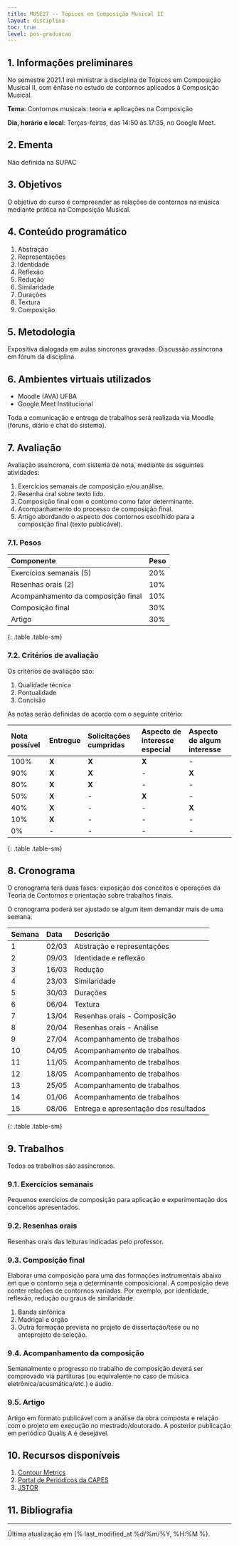 ```yaml
---
title: MUSE27 -- Tópicos em Composição Musical II
layout: disciplina
toc: true
level: pos-graduacao
---
```


## 1. Informações preliminares

No semestre 2021.1 irei ministrar a disciplina de Tópicos em Composição Musical II, com ênfase no estudo de contornos aplicados à Composição Musical.

**Tema**: Contornos musicais: teoria e aplicações na Composição

**Dia, horário e local**: Terças-feiras, das 14:50 às 17:35, no Google Meet.

## 2. Ementa

Não definida na SUPAC

## 3. Objetivos

O objetivo do curso é compreender as relações de contornos na música mediante prática na Composição Musical.

## 4. Conteúdo programático

1. Abstração
2. Representações
3. Identidade
4. Reflexão
5. Redução
6. Similaridade
7. Durações
8. Textura
9. Composição

## 5. Metodologia

Expositiva dialogada em aulas síncronas gravadas. Discussão assíncrona em fórum da disciplina.

## 6. Ambientes virtuais utilizados

- Moodle (AVA) UFBA
- Google Meet Institucional

Toda a comunicação e entrega de trabalhos será realizada via Moodle (fóruns, diário e chat do sistema).

## 7. Avaliação

Avaliação assíncrona, com sistema de nota, mediante as seguintes atividades:

1. Exercícios semanais de composição e/ou análise.
2. Resenha oral sobre texto lido.
3. Composição final com o contorno como fator determinante.
4. Acompanhamento do processo de composição final.
5. Artigo abordando o aspecto dos contornos escolhido para a composição final (texto publicável).

### 7.1. Pesos

| Componente                         | Peso |
| :--------------------------------- | :--- |
| Exercícios semanais (5)            | 20%  |
| Resenhas orais (2)                 | 10%  |
| Acompanhamento da composição final | 10%  |
| Composição final                   | 30%  |
| Artigo                             | 30%  |
{: .table .table-sm}

### 7.2. Critérios de avaliação

Os critérios de avaliação são:

1. Qualidade técnica
1. Pontualidade
1. Concisão

As notas serão definidas de acordo com o seguinte critério:

| Nota possível | Entregue | Solicitações cumpridas | Aspecto de interesse especial | Aspecto de algum interesse |
| :------------ | :------- | :--------------------- | :---------------------------- | :------------------------- |
| 100%          | **X**    | **X**                  | **X**                         | -                          |
| 90%           | **X**    | **X**                  | -                             | **X**                      |
| 80%           | **X**    | **X**                  | -                             | -                          |
| 50%           | **X**    | -                      | **X**                         | -                          |
| 40%           | **X**    | -                      | -                             | **X**                      |
| 10%           | **X**    | -                      | -                             | -                          |
| 0%            | -        | -                      | -                             | -                          |
{: .table .table-sm}

## 8. Cronograma

O cronograma terá duas fases: exposição dos conceitos e operações da Teoria de Contornos e orientação sobre trabalhos finais.

O cronograma poderá ser ajustado se algum item demandar mais de uma semana.

| Semana | Data  | Descrição                             |
| :----- | :---- | :------------------------------------ |
| 1      | 02/03 | Abstração e representações            |
| 2      | 09/03 | Identidade e reflexão                 |
| 3      | 16/03 | Redução                               |
| 4      | 23/03 | Similaridade                          |
| 5      | 30/03 | Durações                              |
| 6      | 06/04 | Textura                               |
| 7      | 13/04 | Resenhas orais - Composição           |
| 8      | 20/04 | Resenhas orais - Análise              |
| 9      | 27/04 | Acompanhamento de trabalhos           |
| 10     | 04/05 | Acompanhamento de trabalhos           |
| 11     | 11/05 | Acompanhamento de trabalhos           |
| 12     | 18/05 | Acompanhamento de trabalhos           |
| 13     | 25/05 | Acompanhamento de trabalhos           |
| 14     | 01/06 | Acompanhamento de trabalhos           |
| 15     | 08/06 | Entrega e apresentação dos resultados |
{: .table .table-sm}

## 9. Trabalhos

Todos os trabalhos são assíncronos.

### 9.1. Exercícios semanais

Pequenos exercícios de composição para aplicação e experimentação dos conceitos apresentados.

### 9.2. Resenhas orais

Resenhas orais das leituras indicadas pelo professor.

### 9.3. Composição final

Elaborar uma composição para uma das formações instrumentais abaixo em que o contorno seja o determinante composicional. A composição deve conter relações de contornos variadas. Por exemplo, por identidade, reflexão, redução ou graus de similaridade.

1. Banda sinfônica
2. Madrigal e órgão
3. Outra formação prevista no projeto de dissertação/tese ou no anteprojeto de seleção.

### 9.4. Acompanhamento da composição

Semanalmente o progresso no trabalho de composição deverá ser comprovado via partituras (ou equivalente no caso de música eletrônica/acusmática/etc.) e áudio.

### 9.5. Artigo

Artigo em formato publicável com a análise da obra composta e relação com o projeto em execução no mestrado/doutorado. A posterior publicação em periódico Qualis A é desejável.

## 10. Recursos disponíveis

1. [Contour Metrics](https://contour.sampaio.me)
2. [Portal de Periódicos da CAPES](https://www.periodicos.capes.gov.br/)
3. [JSTOR](https://www.jstor.org/)

## 11. Bibliografia

<script src="https://bibbase.org/show?bib=https%3A%2F%2Fgenosmus.com%2Fmarcos%2fcontornos.bib&jsonp=1"></script>

<hr>

Última atualização em {% last_modified_at %d/%m/%Y, %H:%M %}.